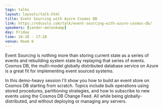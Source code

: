 ```yaml
---
tags: talks
layout: layouts/talk.html
title: Event Sourcing with Azure Cosmos DB
link: https://ndcoslo.com/talk/event-sourcing-with-azure-cosmos-db/
speakers: [sander-molenkamp]
day: Friday
time: 16:20 - 17:20
venue: Room 6
---
```

Event Sourcing is nothing more than storing current state as a series of events and rebuilding system state by replaying that series of events. Cosmos DB, the multi-model globally distributed database service on Azure is a great fit for implementing event sourced systems.

In this demo-heavy session I'll show you how to build an event store on Cosmos DB starting from scratch. Topics include bulk operations using stored procedures, partitioning strategies, and how to subscribe to new events using the Cosmos DB Change Feed. All while being globally-distributed, and without deploying or managing any servers.